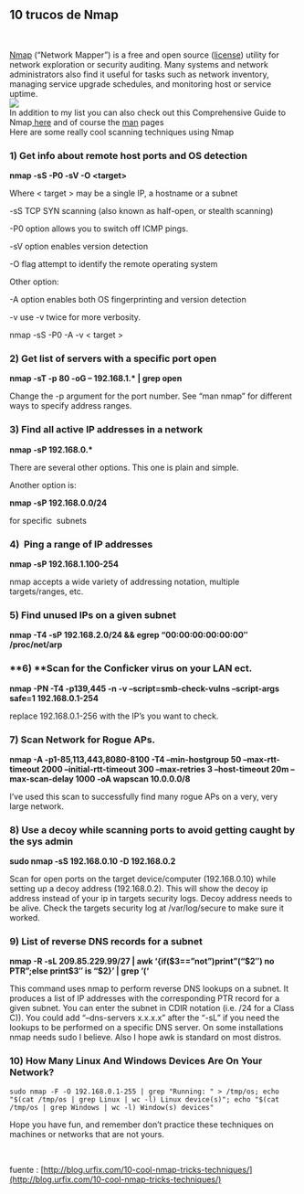 10 trucos de Nmap 
-----------------

 

[Nmap](http://nmap.org/ "nmap") (“Network Mapper”) is a free and open
source ([license](http://nmap.org/data/COPYING)) utility for network
exploration or security auditing. Many systems and network
administrators also find it useful for tasks such as network inventory,
managing service upgrade schedules, and monitoring host or service
uptime.\
![](http://blog.urfix.com/wp-content/uploads/2010/12/urfix-nmap.jpg)\
 In addition to my list you can also check out this Comprehensive Guide
to
Nmap[ here](http://www.networkuptime.com/nmap/index.shtml "Nmap guide") and
of course
the [man](http://linuxcommand.org/man_pages/nmap1.html "nmap man pages") pages\
 Here are some really cool scanning techniques using Nmap

### 1) Get info about remote host ports and OS detection

**nmap -sS -P0 -sV -O \<target\>**

Where \< target \> may be a single IP, a hostname or a subnet

-sS TCP SYN scanning (also known as half-open, or stealth scanning)

-P0 option allows you to switch off ICMP pings.

-sV option enables version detection

-O flag attempt to identify the remote operating system

Other option:

-A option enables both OS fingerprinting and version detection

-v use -v twice for more verbosity.

nmap -sS -P0 -A -v \< target \>

### 2) Get list of servers with a specific port open

**nmap -sT -p 80 -oG – 192.168.1.\* | grep open**

Change the -p argument for the port number. See “man nmap” for different
ways to specify address ranges.

### 3) Find all active IP addresses in a network

**nmap -sP 192.168.0.\***

There are several other options. This one is plain and simple.

Another option is:

**nmap -sP 192.168.0.0/24**

for specific  subnets

### 4)  Ping a range of IP addresses

**nmap -sP 192.168.1.100-254**

nmap accepts a wide variety of addressing notation, multiple
targets/ranges, etc.

### 5) Find unused IPs on a given subnet

**nmap -T4 -sP 192.168.2.0/24 && egrep “00:00:00:00:00:00″
/proc/net/arp**

### **6) **Scan for the Conficker virus on your LAN ect.

**nmap -PN -T4 -p139,445 -n -v –script=smb-check-vulns –script-args
safe=1 192.168.0.1-254**

replace 192.168.0.1-256 with the IP’s you want to check.

### 7) Scan Network for Rogue APs.

**nmap -A -p1-85,113,443,8080-8100 -T4 –min-hostgroup 50
–max-rtt-timeout 2000 –initial-rtt-timeout 300 –max-retries 3
–host-timeout 20m –max-scan-delay 1000 -oA wapscan 10.0.0.0/8**

I’ve used this scan to successfully find many rogue APs on a very, very
large network.

### 8) Use a decoy while scanning ports to avoid getting caught by the sys admin

**sudo nmap -sS 192.168.0.10 -D 192.168.0.2**

Scan for open ports on the target device/computer (192.168.0.10) while
setting up a decoy address (192.168.0.2). This will show the decoy ip
address instead of your ip in targets security logs. Decoy address needs
to be alive. Check the targets security log at /var/log/secure to make
sure it worked.

### 9) List of reverse DNS records for a subnet

**nmap -R -sL 209.85.229.99/27 | awk ‘{if(\$3==”not”)print”(“\$2″) no
PTR”;else print\$3″ is “\$2}’ | grep ‘(‘**

This command uses nmap to perform reverse DNS lookups on a subnet. It
produces a list of IP addresses with the corresponding PTR record for a
given subnet. You can enter the subnet in CDIR notation (i.e. /24 for a
Class C)). You could add “–dns-servers x.x.x.x” after the “-sL” if you
need the lookups to be performed on a specific DNS server. On some
installations nmap needs sudo I believe. Also I hope awk is standard on
most distros.

### 10) How Many Linux And Windows Devices Are On Your Network?

    sudo nmap -F -O 192.168.0.1-255 | grep "Running: " > /tmp/os; echo "$(cat /tmp/os | grep Linux | wc -l) Linux device(s)"; echo "$(cat /tmp/os | grep Windows | wc -l) Window(s) devices"

Hope you have fun, and remember don’t practice these techniques on
machines or networks that are not yours.

 

fuente
: [http://blog.urfix.com/10-cool-nmap-tricks-techniques/](http://blog.urfix.com/10-cool-nmap-tricks-techniques/)